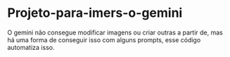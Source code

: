 # Projeto-para-imers-o-gemini
O gemini não consegue modificar imagens ou criar outras a partir de, mas há uma forma de conseguir isso com alguns prompts, esse código automatiza isso.
